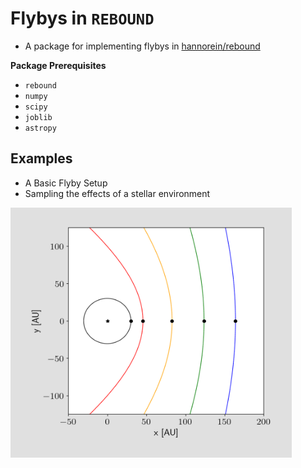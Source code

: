 # Flybys in `REBOUND`
- A package for implementing flybys in [hannorein/rebound](https://github.com/hannorein/rebound)

**Package Prerequisites**
- `rebound`
- `numpy`
- `scipy`
- `joblib`
- `astropy`

## Examples
- A Basic Flyby Setup
- Sampling the effects of a stellar environment

<img src="https://github.com/zyrxvo/airball/raw/main/docs/examples/images/hyperbolic_trajectories.png" alt="Hyperbolic trajectories with different impact parameters" height="400" width="450">
